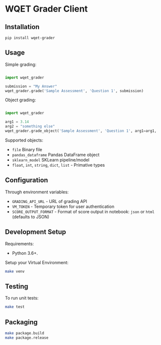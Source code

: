# WQET Grader Client

## Installation

```
pip install wqet-grader
```

## Usage

Simple grading:

```python

import wqet_grader

submission = "My Answer"
wqet_grader.grade('Sample Assessment', 'Question 1', submission)

```

Object grading:

```python

import wqet_grader

arg1 = 3.14
arg2 = "something else"
wqet_grader.grade_object('Sample Assessment', 'Question 1', arg1=arg1, arg2=arg2)

```

Supported objects:

- `file` Binary file
- `pandas_dataframe` Pandas DataFrame object
- `sklearn_model` SKLearn pipeline/model
- `float`, `int`, `string`, `dict`, `list` - Primative types

## Configuration

Through environment variables:

- `GRADING_API_URL` - URL of grading API
- `VM_TOKEN` - Temporary token for user authentication
- `SCORE_OUTPUT_FORMAT` - Format of score output in notebook: `json` or `html` (defaults to JSON)

## Development Setup

Requirements:

- Python 3.6+.

Setup your Virtual Environment:

```bash
make venv
```

## Testing

To run unit tests:

```bash
make test
```

## Packaging

```bash
make package.build
make package.release
```
